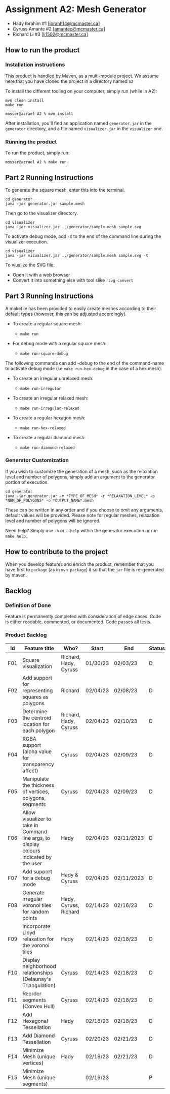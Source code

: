 # Assignment A2: Mesh Generator

  - Hady Ibrahim #1 [ibrahh14@mcmaster.ca]
  - Cyruss Amante #2 [amantec@mcmaster.ca]
  - Richard Li #3 [li1502@mcmaster.ca]

## How to run the product

### Installation instructions

This product is handled by Maven, as a multi-module project. We assume here that you have cloned the project in a directory named `A2`

To install the different tooling on your computer, simply run (while in A2):
```
mvn clean install
make run
```


```
mosser@azrael A2 % mvn install
```

After installation, you'll find an application named `generator.jar` in the `generator` directory, and a file named `visualizer.jar` in the `visualizer` one. 

### Running the product

To run the product, simply run:

```
mosser@azrael A2 % make run
```

## Part 2 Running Instructions

To generate the square mesh, enter this into the terminal. 

```
cd generator
java -jar generator.jar sample.mesh
```

Then go to the visualizer directory.
```
cd visualizer
java -jar visualizer.jar ../generator/sample.mesh sample.svg
```
To activate debug mode, add `-X` to the end of the command line during the visualizer execution.
```
cd visualizer
java -jar visualizer.jar ../generator/sample.mesh sample.svg -X
```

To viualize the SVG file:

  - Open it with a web browser
  - Convert it into something else with tool slike `rsvg-convert`

## Part 3 Running Instructions

A makefile has been provided to easily create meshes according to their default types (however, this can be adjusted accordingly). 

* To create a regular square mesh: 
  * `make run`

* For debug mode with a regular square mesh: 
  * `make run-square-debug`

The following commands can add -debug to the end of the command-name to activate debug mode (i.e `make run-hex-debug` in the case of a hex mesh).

* To create an irregular unrelaxed mesh: 
  * `make run-irregular`

* To create an irregular relaxed mesh: 
  * `make run-irregular-relaxed`

* To create a regular hexagon mesh: 
  * `make run-hex-relaxed`

* To create a regular diamond mesh: 
  * `make run-diamond-relaxed`
  
### Generator Customization

If you wish to customize the generation of a mesh, such as the relaxation level and number of polygons, simply add an argument to the generator portion of execution.

```
cd generator
java -jar generator.jar -m *TYPE_OF_MESH* -r *RELAXATION_LEVEL* -p *NUM_OF_POLYGONS* -o *OUTPUT_NAME*.mesh
```

These can be written in any order and if you choose to omit any arguments, default values will be provided. Please note for regular meshes, relaxation level and number of polygons will be ignored.

Need help? Simply use `-h` or `--help` within the generator execution or run `make help`.

## How to contribute to the project

When you develop features and enrich the product, remember that you have first to `package` (as in `mvn package`) it so that the `jar` file is re-generated by maven.

## Backlog

### Definition of Done

Feature is permanently completed with consideration of edge cases. Code is either readable, commented, or documented. Code passes all tests.

### Product Backlog

| Id | Feature title | Who? | Start | End | Status |
|:--:|---------------|------|-------|-----|--------|
| F01 | Square visualization | Richard, Hady, Cyruss | 01/30/23 | 02/03/23 | D |
| F02 | Add support for representing squares as polygons | Richard | 02/04/23 | 02/08/23 | D |
| F03 | Determine the centroid location for each polygon | Richard, Hady, Cyruss | 02/04/23 | 02/10/23 | D |
| F04 | RGBA support (alpha value for transparency affect) | Cyruss | 02/04/23 | 02/09/23 | D |
| F05 | Manipulate the thickness of vertices, polygons, segments | Cyruss | 02/04/23 | 02/09/23 | D |
| F06 | Allow visualizer to take in Command line args, to display colours indicated by the user | Hady | 02/04/23 | 02/11/2023 | D |
| F07 | Add support for a debug mode | Hady & Cyruss | 02/04/23 | 02/11/2023 | D |
| F08 | Generate irregular voronoi tiles for random points | Hady, Cyruss, Richard | 02/14/23 | 02/16/23 | D |
| F09 | Incorporate Lloyd relaxation for the voronoi tiles | Hady | 02/14/23 | 02/18/23 | D |
| F10 | Display neighborhood relationships (Delaunay's Triangulation) | Cyruss | 02/14/23 | 02/18/23 | D |
| F11 | Reorder segments (Convex Hull) | Cyruss | 02/14/23 | 02/18/23 | D |
| F12 | Add Hexagonal Tessellation | Hady |  02/18/23 | 02/18/23 | D |
| F13 | Add Diamond Tessellation | Cyruss |  02/20/23 | 02/21/23 | D |
| F14 | Minimize Mesh (unique vertices) | Hady |  02/19/23 | 02/21/23 | D |
| F15 | Minimize Mesh (unique segments) |  |  02/19/23 | | P |



